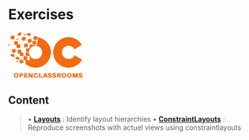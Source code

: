 # Exercises

<img src="../art/oclogo.png" alt="drawing" width="150"/>

## Content

> • **[Layouts](https://github.com/r4phab/OC-Android/tree/master/exercises/layouts)** : Identify layout hierarchies
> • **[ConstraintLayouts](https://github.com/r4phab/OC-Android/tree/master/exercises/contraintlayouts)** : Reproduce screenshots with actuel views using constraintlayouts
